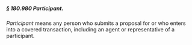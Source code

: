 ##### § 180.980 Participant. #####

*Participant* means any person who submits a proposal for or who enters into a covered transaction, including an agent or representative of a participant.